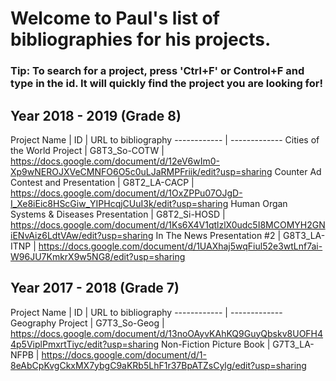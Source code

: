 # Welcome to Paul's list of bibliographies for his projects.

### Tip: To search for a project, press 'Ctrl+F' or Control+F and type in the id. It will quickly find the project you are looking for!

## Year 2018 - 2019 (Grade 8)

Project Name | ID | URL to bibliography
------------ | -------------
Cities of the World Project | G8T3_So-COTW | https://docs.google.com/document/d/12eV6wIm0-Xp9wNEROJXVeCMNFO6O5c0uLJaRMPFriik/edit?usp=sharing
Counter Ad Contest and Presentation | G8T2_LA-CACP | https://docs.google.com/document/d/1OxZPPu07OJgD-I_Xe8iEic8HScGiw_YIPHcqjCUuI3k/edit?usp=sharing
Human Organ Systems & Diseases Presentation | G8T2_Si-HOSD | https://docs.google.com/document/d/1Ks6X4V1qtlzlX0udc5I8MCOMYH2GNiENvAiz6LdtVAw/edit?usp=sharing
In The News Presentation #2 | G8T3_LA-ITNP | https://docs.google.com/document/d/1UAXhaj5wqFiul52e3wtLnf7ai-W96JU7KmkrX9w5NG8/edit?usp=sharing


## Year 2017 - 2018 (Grade 7)

Project Name | ID | URL to bibliography
------------ | -------------
Geography Project | G7T3_So-Geog | https://docs.google.com/document/d/13noOAyvKAhKQ9GuyQbskv8UOFH44p5ViplPmxrtTiyc/edit?usp=sharing
Non-Fiction Picture Book | G7T3_LA-NFPB | https://docs.google.com/document/d/1-8eAbCpKvgCkxMX7ybgC9aKRb5LhF1r37BpATZsCylg/edit?usp=sharing
